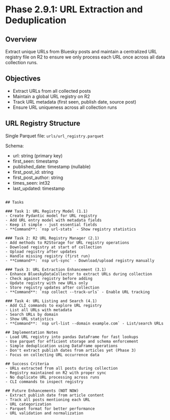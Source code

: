 # Phase 2.9.1: URL Extraction and Deduplication

## Overview
Extract unique URLs from Bluesky posts and maintain a centralized URL registry file on R2 to ensure we only process each URL once across all data collection runs.

## Objectives
- Extract URLs from all collected posts
- Maintain a global URL registry on R2
- Track URL metadata (first seen, publish date, source post)
- Ensure URL uniqueness across all collection runs

## URL Registry Structure
Single Parquet file: `urls/url_registry.parquet`

Schema:
- url: string (primary key)
- first_seen: timestamp
- published_date: timestamp (nullable)
- first_post_id: string
- first_post_author: string
- times_seen: int32
- last_updated: timestamp
```

## Tasks

### Task 1: URL Registry Model (1.1)
- Create Pydantic model for URL registry
- Add URL entry model with metadata fields
- Keep it simple - just essential fields
- **Command**: `nsp url-stats` - Show registry statistics

### Task 2: R2 URL Registry Manager (2.1)
- Add methods to R2Storage for URL registry operations
- Download registry at start of collection
- Upload registry after updates
- Handle missing registry (first run)
- **Command**: `nsp url-sync` - Download/upload registry manually

### Task 3: URL Extraction Enhancement (3.1)
- Enhance BlueskyDataCollector to extract URLs during collection
- Check against registry before adding
- Update registry with new URLs only
- Store registry updates after collection
- **Command**: `nsp collect --track-urls` - Enable URL tracking

### Task 4: URL Listing and Search (4.1)
- Add CLI commands to explore URL registry
- List all URLs with metadata
- Search URLs by domain
- Show URL statistics
- **Command**: `nsp url-list --domain example.com` - List/search URLs

## Implementation Notes
- Load URL registry into pandas DataFrame for fast lookups
- Use parquet for efficient storage and schema enforcement
- Simple deduplication using DataFrame operations
- Don't extract publish dates from articles yet (Phase 3)
- Focus on collecting URL occurrence data

## Success Criteria
- URLs extracted from all posts during collection
- Registry maintained on R2 with proper sync
- No duplicate URL processing across runs
- CLI commands to inspect registry

## Future Enhancements (NOT NOW)
- Extract publish date from article content
- Track all posts mentioning each URL
- URL categorization
- Parquet format for better performance
- URL validation and normalization